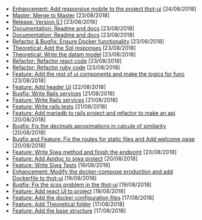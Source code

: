 - [Enhancement: Add responsive mobile to the project thot-ui](https://github.com/LemontechSA/test-full-stack-angelo/pull/43) [24/08/2018]
- [Master: Merge to Master](https://github.com/LemontechSA/test-full-stack-angelo/pull/42) [23/08/2018]
- [Release: Version 0.1](https://github.com/LemontechSA/test-full-stack-angelo/pull/41) [23/08/2018]
- [Documentation: Readme and docs](https://github.com/LemontechSA/test-full-stack-angelo/pull/40) [23/08/2018]
- [Documentation: Readme and docs](https://github.com/LemontechSA/test-full-stack-angelo/pull/40) [23/08/2018]
- [Refactor & Bugfix: Ensure Docker functionality](https://github.com/LemontechSA/test-full-stack-angelo/pull/39) [23/08/2018]
- [Theoretical: Add the Sql responses](https://github.com/LemontechSA/test-full-stack-angelo/pull/38) [23/08/2018]
- [Theoretical: Write the datam model](https://github.com/LemontechSA/test-full-stack-angelo/pull/37) [23/08/2018]
- [Refactor: Refactor react code](https://github.com/LemontechSA/test-full-stack-angelo/pull/34) [23/08/2018]
- [Refactor: Refactor ruby code](https://github.com/LemontechSA/test-full-stack-angelo/pull/32) [23/08/2018]
- [Feature: Add the rest of ui components and make the logics for func](https://github.com/LemontechSA/test-full-stack-angelo/pull/31) [23/08/2018]
- [Feature: Add header UI](https://github.com/LemontechSA/test-full-stack-angelo/pull/30) [22/08/2018]
- [Bugfix: Write Rails services](https://github.com/LemontechSA/test-full-stack-angelo/pull/29) [21/08/2018]
- [Feature: Write Rails services](https://github.com/LemontechSA/test-full-stack-angelo/pull/28) [21/08/2018]
- [Feature: Write rails tests](https://github.com/LemontechSA/test-full-stack-angelo/pull/27) [21/08/2018]
- [Feature: Add mariadb to rails project and refactor to make an api](https://github.com/LemontechSA/test-full-stack-angelo/pull/26) [20/08/2018]
- [Bugfix: Fix the decimals aproximations in calcule of similarity](https://github.com/LemontechSA/test-full-stack-angelo/pull/25) [20/08/2018]
- [Bugfix and Feature: Fix the routes for static files and Add welcome page](https://github.com/LemontechSA/test-full-stack-angelo/pull/24) [20/08/2018]
- [Feature: Write Siwa method and finish the endpoint](https://github.com/LemontechSA/test-full-stack-angelo/pull/22) [20/08/2018]
- [Feature: Add Apidoc to siwa project](https://github.com/LemontechSA/test-full-stack-angelo/pull/21) [20/08/2018]
- [Feature: Write Siwa Tests](https://github.com/LemontechSA/test-full-stack-angelo/pull/19) [19/08/2018]
- [Enhancement: Modify the docker-compose production and add Dockerfile to thot-ui](https://github.com/LemontechSA/test-full-stack-angelo/pull/17) [19/08/2018]
- [Bugfix: Fix the scss problem in the thot-ui](https://github.com/LemontechSA/test-full-stack-angelo/pull/16) [19/08/2018]
- [Feature: Add react UI to project](https://github.com/LemontechSA/test-full-stack-angelo/pull/14) [18/08/2018]
- [Feature: Add the docker configuration files](https://github.com/LemontechSA/test-full-stack-angelo/pull/12) [17/08/2018]
- [Feature: Add Theoretical folder](https://github.com/LemontechSA/test-full-stack-angelo/pull/6) [17/08/2018]
- [Feature: Add the base structure](https://github.com/LemontechSA/test-full-stack-angelo/pull/5) [17/08/2018]
